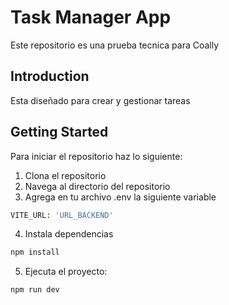 # Task Manager App

Este repositorio es una prueba tecnica para Coally

## Introduction

Esta diseñado para crear y gestionar tareas

## Getting Started

Para iniciar el repositorio haz lo siguiente:

1. Clona el repositorio
2. Navega al directorio del repositorio
3. Agrega en tu archivo .env la siguiente variable

```sh
VITE_URL: 'URL_BACKEND'
```

4. Instala dependencias

```sh
npm install
```

5. Ejecuta el proyecto:

```sh
npm run dev
```
